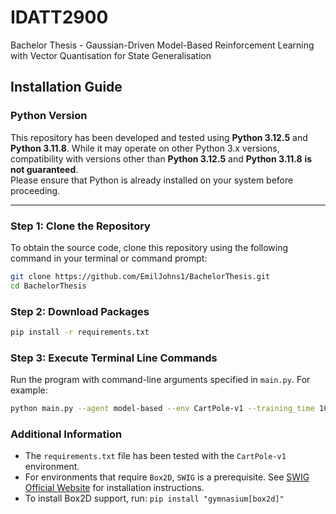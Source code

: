 # IDATT2900

Bachelor Thesis - Gaussian-Driven Model-Based Reinforcement Learning with Vector Quantisation for State Generalisation

## Installation Guide

### Python Version

This repository has been developed and tested using **Python 3.12.5** and **Python 3.11.8**. While it may operate on other Python 3.x versions, compatibility with versions other than **Python 3.12.5** and **Python 3.11.8** **is not guaranteed**.  
Please ensure that Python is already installed on your system before proceeding.

---

### Step 1: Clone the Repository

To obtain the source code, clone this repository using the following command in your terminal or command prompt:

```bash
git clone https://github.com/EmilJohns1/BachelorThesis.git
cd BachelorThesis
```

### Step 2: Download Packages

```bash
pip install -r requirements.txt
```

### Step 3: Execute Terminal Line Commands

Run the program with command-line arguments specified in `main.py`. For example:

```bash
python main.py --agent model-based --env CartPole-v1 --training_time 100
```

### Additional Information

- The `requirements.txt` file has been tested with the `CartPole-v1` environment.
- For environments that require `Box2D`, `SWIG` is a prerequisite. See [SWIG Official Website](http://www.swig.org/) for installation instructions.
- To install Box2D support, run: `pip install "gymnasium[box2d]"`
